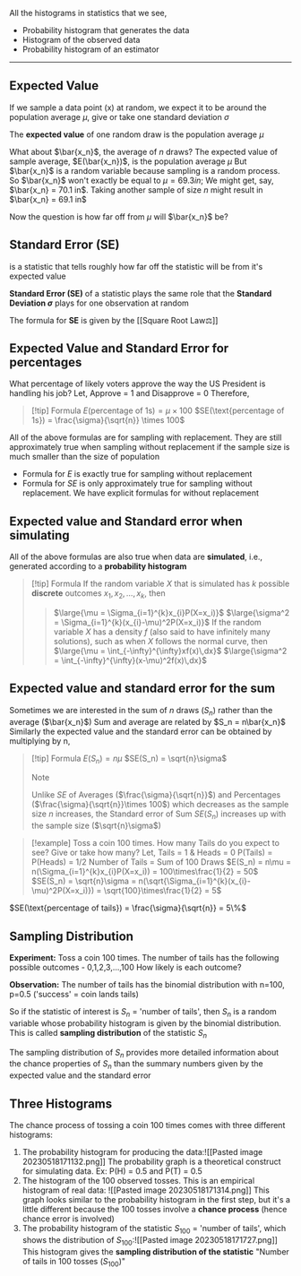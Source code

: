 All the histograms in statistics that we see,
* Probability histogram that generates the data
* Histogram of the observed data
* Probability histogram of an estimator
---
## Expected Value
If we sample a data point (x) at random, we expect it to be around the population average $\mu$, give or take one standard deviation $\sigma$

The **expected value** of one random draw is the population average $\mu$

What about $\bar{x_n}$, the average of *n* draws?
The expected value of sample average, $E(\bar{x_n})$, is the population average $\mu$
But $\bar{x_n}$ is a random variable because sampling is a random process.
So $\bar{x_n}$ won't exactly be equal to $\mu = 69.3 in$; We might get, say, $\bar{x_n} = 70.1 in$. Taking another sample of size *n* might result in $\bar{x_n} = 69.1 in$

Now the question is how far off from $\mu$ will $\bar{x_n}$ be?

## Standard Error (SE)
is a statistic that tells roughly how far off the statistic will be from it's expected value

**Standard Error (SE)** of a statistic plays the same role that the **Standard Deviation $\sigma$** plays for one observation at random

The formula for **SE** is given by the [[Square Root Law⚖️]]

## Expected Value and Standard Error for percentages
What percentage of likely voters approve the way the US President is handling his job?
Let, Approve = 1 and Disapprove = 0
Therefore,
> [!tip] Formula
> $E(\text{percentage of 1s}) = \mu \times 100$
> $SE(\text{percentage of 1s}) = \frac{\sigma}{\sqrt{n}} \times 100$

All of the above formulas are for sampling with replacement. They are still approximately true when sampling without replacement if the sample size is much smaller than the size of population
* Formula for $E$ is exactly true for sampling without replacement
* Formula for $SE$ is only approximately true for sampling without replacement. We have explicit formulas for without replacement

## Expected value and Standard error when simulating
All of the above formulas are also true when data are **simulated**, i.e., generated according to a **probability histogram**

> [!tip] Formula
> If the random variable $X$ that is simulated has $k$ possible **discrete** outcomes $x_1, x_2, \dots, x_k$, then
>> $\large{\mu = \Sigma_{i=1}^{k}x_{i}P(X=x_i)}$
>> $\large{\sigma^2 = \Sigma_{i=1}^{k}(x_{i}-\mu)^2P(X=x_i)}$ 
>If the random variable $X$ has a density $f$ (also said to have infinitely many solutions), such as when $X$ follows the normal curve, then
>> $\large{\mu = \int_{-\infty}^{\infty}xf(x)\,dx}$
>> $\large{\sigma^2 = \int_{-\infty}^{\infty}(x-\mu)^2f(x)\,dx}$ 

## Expected value and standard error for the sum
Sometimes we are interested in the sum of *n* draws ($S_n$) rather than the average ($\bar{x_n}$)
Sum and average are related by $S_n = n\bar{x_n}$
Similarly the expected value and the standard error can be obtained by multiplying by n,
> [!tip] Formula
> $E(S_n) = n\mu$
> $SE(S_n) = \sqrt{n}\sigma$
>> [!note]
>> Unlike $SE$ of Averages ($\frac{\sigma}{\sqrt{n}}$) and Percentages ($\frac{\sigma}{\sqrt{n}}\times 100$) which decreases as the sample size *n* increases, the Standard error of Sum $SE(S_n)$ increases up with the sample size  ($\sqrt{n}\sigma$) 

>[!example]
>Toss a coin 100 times. How many Tails do you expect to see? Give or take how many?
>Let, Tails = 1 & Heads = 0
>P(Tails) = P(Heads) = 1/2
>Number of Tails = Sum of 100 Draws
>$E(S_n) = n\mu = n(\Sigma_{i=1}^{k}x_{i}P(X=x_i)) = 100\times\frac{1}{2} = 50$
>$SE(S_n) = \sqrt{n}\sigma = n(\sqrt{\Sigma_{i=1}^{k}(x_{i}-\mu)^2P(X=x_i)}) = \sqrt{100}\times\frac{1}{2} = 5$

$SE(\text{percentage of tails}) = \frac{\sigma}{\sqrt{n}} = 5\%$

## Sampling Distribution
**Experiment:** Toss a coin 100 times. The number of tails has the following possible outcomes - 0,1,2,3,...,100
How likely is each outcome?

**Observation:** The number of tails has the binomial distribution with n=100, p=0.5 ('success' = coin lands tails)

So if the statistic of interest is $S_n$ = 'number of tails', then
$S_n$ is a random variable whose probability histogram is given by the binomial distribution. This is called **sampling distribution** of the statistic $S_n$

The sampling distribution of $S_n$ provides more detailed information about the chance properties of $S_n$ than the summary numbers given by the expected value and the standard error

## Three Histograms
The chance process of tossing a coin 100 times comes with three different histograms:
1. The probability histogram for producing the data:![[Pasted image 20230518171132.png]]
	The probability graph is a theoretical construct for simulating data.
	Ex: P(H) = 0.5 and P(T) = 0.5
2. The histogram of the 100 observed tosses. This is an empirical histogram of real data:
![[Pasted image 20230518171314.png]]
	This graph looks similar to the probability histogram in the first step, but it's a little different because the 100 tosses involve a **chance process** (hence chance error is involved)
3. The probability histogram of the statistic $S_{100}$ = 'number of tails', which shows the distribution of $S_{100}$:![[Pasted image 20230518171727.png]]
	This histogram gives the **sampling distribution of the statistic** "Number of tails in 100 tosses ($S_{100}$)"